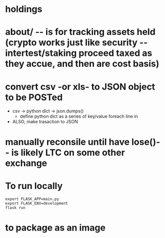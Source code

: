 # holdings

# about/ -- is for tracking assets held (crypto works just like security -- intertest/staking proceed taxed as they accue, and then are cost basis)

# convert csv -or xls- to JSON  object to be POSTed
- csv -> python dict -> json.dumps()
    * define python dict as a series of key/value foreach line in
- ALSO, make trasaction to JSON


# manually reconsile until have lose()-- is likely LTC on some other exchange

# To run locally
```
export FLASK_APP=main.py
export FLASK_ENV=development
flask run
```
# to package as an image

